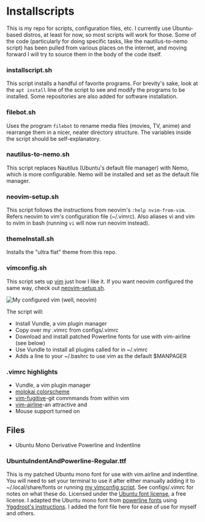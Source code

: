 # Installscripts 

This is my repo for scripts, configuration files, etc. I currently use
Ubuntu-based distros, at least for now, so most scripts will work for
those. Some of the code (particularly for doing specific tasks, like the
nautilus-to-nemo script) has been pulled from various places on the
internet, and moving forward I will try to source them in the body of the
code itself.

### installscript.sh

This script installs a handful of favorite programs. For brevity's sake,
look at the `apt install` line of the script to see and modify the
programs to be installed. Some repositories are also added for software
installation.

### filebot.sh

Uses the program `filebot` to rename media files (movies, TV, anime) and
rearrange them in a nicer, neater directory structure. The variables inside the
script should be self-explanatory.

### nautilus-to-nemo.sh 

This script replaces Nautilus (Ubuntu's default file manager) with Nemo,
which is more configurable. Nemo will be installed and set as the default
file manager.

### neovim-setup.sh

This script follows the instructions from neovim's `:help nvim-from-vim`.
Refers neovim to vim's configuration file (~/.vimrc). Also aliases vi and
vim to nvim in bash (running `vi` will now run neovim instead).

### themeInstall.sh

Installs the "ultra flat" theme from this repo.

### vimconfig.sh 

This script sets up [vim](http://www.vim.org/) just how I like it. If you
want neovim configured the same way, check out
[neovim-setup.sh](#neovim-setupsh).

![My configured vim (well, neovim)](https://i.imgur.com/5AkLfHF.png)

The script will:

* Install Vundle, a vim plugin manager
* Copy over my .vimrc from configs/.vimrc
* Download and install patched Powerline fonts for use with vim-airline (see
  below)
* Use Vundle to install all plugins called for in ~/.vimrc
* Adds a line to your ~/.bashrc to use vim as the default \$MANPAGER

### .vimrc highlights

* Vundle, a vim plugin manager
* [molokai colorscheme](https://github.com/tomasr/molokai)
* [vim-fugitive](https://github.com/tpope/vim-fugitive)-git commmands from
  within vim
* [vim-airline](https://github.com/vim-airline/vim-airline)-an attractive and
* Mouse support turned on

## Files

* Ubuntu Mono Derivative Powerline and Indentline

### UbuntuIndentAndPowerline-Regular.ttf

This is my patched Ubuntu mono font for use with vim.airline and
indentline. You will need to set your terminal to use it after either
manually adding it to ~/.local/share/fonts or running [my vimconfig
script](#vimconfigsh). See configs/.vimrc for notes on what these do.
Licensed under the [Ubuntu font license](http://font.ubuntu.com/licence/),
a free license. I adapted the Ubuntu mono font from [powerline
fonts](https://github.com/powerline/fonts) using [Yggdroot's
instructions](https://github.com/Yggdroot/indentLine#font-patching).
I added the font file here for ease of use for myself and others.
